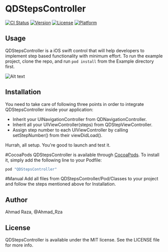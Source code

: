 # QDStepsController

[![CI Status](http://img.shields.io/travis/ahmadraza/QDStepsController.svg?style=flat)](https://travis-ci.org/ahmadraza/QDStepsController)
[![Version](https://img.shields.io/cocoapods/v/QDStepsController.svg?style=flat)](http://cocoapods.org/pods/QDStepsController)
[![License](https://img.shields.io/cocoapods/l/QDStepsController.svg?style=flat)](http://cocoapods.org/pods/QDStepsController)
[![Platform](https://img.shields.io/cocoapods/p/QDStepsController.svg?style=flat)](http://cocoapods.org/pods/QDStepsController)

## Usage

QDStepsController is a iOS swift control that will help developers to implement step based functionality with minimum effort.
To run the example project, clone the repo, and run `pod install` from the Example directory first.

![Alt text](https://cloud.githubusercontent.com/assets/5131811/13901246/e08a1da4-ee3e-11e5-9fdc-7b9efe0d5c52.gif "Sample UI")

## Installation
You need to take care of following three points in order to integrate QDStepsController inside your application:  
* Inherit your UINavigationController from QDNavigationController.
* Inherit all your UIViewController(steps) from QDStepViewController.
* Assign step number to each UIViewController by calling setStepNumber() from their viewDidLoad().   
  

Hurrah, all setup. You're good to launch and test it.

#CocoaPods
QDStepsController is available through [CocoaPods](http://cocoapods.org). To install
it, simply add the following line to your Podfile:

```ruby
pod "QDStepsController"
```

#Manual
Add all files from QDStepsController/Pod/Classes to your project and follow the steps mentioned above for Installation.

## Author

Ahmad Raza, @Ahmad_Rza

## License

QDStepsController is available under the MIT license. See the LICENSE file for more info.
